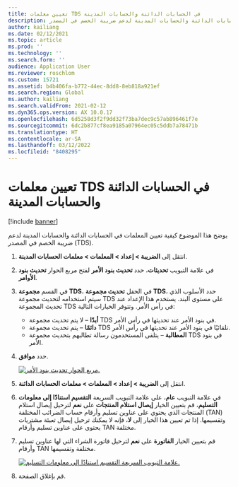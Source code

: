 ```yaml
---
title: تعيين معلمات TDS في الحسابات الدائنة والحسابات المدينة
description: يوضح هذا الموضوع كيفية تعيين المعلمات في الحسابات الدائنة والحسابات المدينة لدعم ضريبة الخصم في المصدر (TDS).
author: kailiang
ms.date: 02/12/2021
ms.topic: article
ms.prod: ''
ms.technology: ''
ms.search.form: ''
audience: Application User
ms.reviewer: roschlom
ms.custom: 15721
ms.assetid: b4b406fa-b772-44ec-8dd8-8eb818a921ef
ms.search.region: Global
ms.author: kailiang
ms.search.validFrom: 2021-02-12
ms.dyn365.ops.version: AX 10.0.17
ms.openlocfilehash: 6d5258d3f2f9dd32f73ba7dec9c57ab896461f7e
ms.sourcegitcommit: 6dc2b877cf8ea9185a07964ec05c5ddb7a78471b
ms.translationtype: HT
ms.contentlocale: ar-SA
ms.lasthandoff: 03/12/2022
ms.locfileid: "8408295"
---
```

# <a name="set-tds-parameters-in-accounts-payable-and-accounts-receivable"></a>تعيين معلمات TDS في الحسابات الدائنة والحسابات المدينة

[!include [banner](../includes/banner.md)]

يوضح هذا الموضوع كيفية تعيين المعلمات في الحسابات الدائنة والحسابات المدينة لدعم ضريبة الخصم في المصدر (TDS).

1. انتقل إلى **الضريبة \> إعداد \> المعلمات \> معلمات الحسابات المدينة**.
2. في علامة التبويب **تحديثات**، حدد **تحديث بنود الأمر** لفتح مربع الحوار **تحديث بنود الأوامر**.
3. في القسم **مجموعة TDS**، في الحقل **تحديث مجموعة TDS**، حدد الأسلوب الذي سيتم استخدامه لتحديث مجموعة TDS على مستوى البند. يستخدم هذا الإعداد عند تحديث المجموعة TDS في رأس الأمر. وتتوفر الخيارات التالية:

    - **أبدًا** – لا يتم تحديث مجموعة TDS في بنود الأمر عند تحديثها في رأس الأمر.
    - **دائمًا** – يتم تحديث مجموعة TDS تلقائيًا في بنود الأمر عند تحديثها في رأس الأمر.
    - **المطالبة** – يتلقى المستخدمون رسالة تطالبهم بتحديث مجموعة TDS في بنود الأمر.
4. حدد **موافق**.

    [![مربع الحوار تحديث بنود الأمر.](./media/apac-ind-TDS-26.PNG)](./media/apac-ind-TDS-26.PNG)

5. انتقل إلى **الضريبة \> إعداد \> المعلمات \> معلمات الحسابات الدائنة**.
6. في علامة التبويب **عام**، على علامة التبويب السريعة  **التقسيم استنادًا إلى معلومات التسليم**، قم بتعيين الخيار **إيصال استلام المنتجات** على **نعم** لترحيل إيصال استلام المنتجات الذي يحتوي على عناوين تسليم وأرقام حساب الضرائب المختلفة (TAN) وتقسيمها. إذا تم تعيين هذا الخيار إلى **لا**، فإنه لا يمكنك ترحيل إيصال تعبئة مشتريات يحتوي على عناوين تسليم وأرقام TAN مختلفة.
7. قم بتعيين الخيار **الفاتورة** على **نعم** لترحيل فاتورة الشراء التي لها عناوين تسليم وأرقام TAN مختلفة وتقسيمها.

    [![علامة التبويب السريعة التقسيم استنادًا إلى معلومات التسليم.](./media/apac-ind-TDS-25.png)](./media/apac-ind-TDS-25.png)

8. قم بإغلاق الصفحة.
